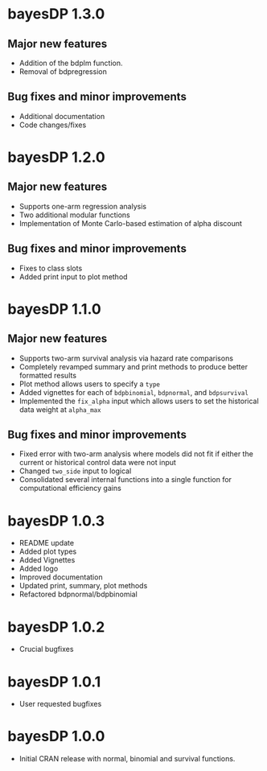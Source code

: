 # bayesDP 1.3.0
## Major new features
* Addition of the bdplm function.
* Removal of bdpregression

## Bug fixes and minor improvements
* Additional documentation
* Code changes/fixes


# bayesDP 1.2.0
## Major new features
* Supports one-arm regression analysis
* Two additional modular functions
* Implementation of Monte Carlo-based estimation of alpha discount

## Bug fixes and minor improvements
* Fixes to class slots
* Added print input to plot method


# bayesDP 1.1.0
## Major new features
* Supports two-arm survival analysis via hazard rate comparisons
* Completely revamped summary and print methods to produce better formatted results
* Plot method allows users to specify a `type`
* Added vignettes for each of `bdpbinomial`, `bdpnormal`, and `bdpsurvival`
* Implemented the `fix_alpha` input which allows users to set the historical data weight at `alpha_max`

## Bug fixes and minor improvements
* Fixed error with two-arm analysis where models did not fit if either the current or historical control data were not input
* Changed `two_side` input to logical
* Consolidated several internal functions into a single function for computational efficiency gains


# bayesDP 1.0.3
* README update
* Added plot types
* Added Vignettes
* Added logo
* Improved documentation
* Updated print, summary, plot methods
* Refactored bdpnormal/bdpbinomial

# bayesDP 1.0.2
* Crucial bugfixes

# bayesDP 1.0.1
* User requested bugfixes

# bayesDP 1.0.0
* Initial CRAN release with normal, binomial and survival functions.
